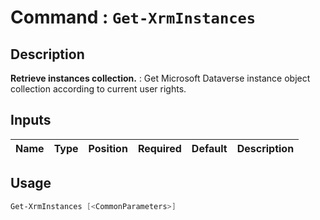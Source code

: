﻿# Command : `Get-XrmInstances` 

## Description

**Retrieve instances collection.** : Get Microsoft Dataverse instance object collection according to current user rights.

## Inputs

Name|Type|Position|Required|Default|Description
----|----|--------|--------|-------|-----------


## Usage

```Powershell 
Get-XrmInstances [<CommonParameters>]
``` 


